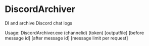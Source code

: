 # DiscordArchiver
Dl and archive Discord chat logs

Usage:
DiscordArchiver.exe (channelid) (token) [outputfile] [before message id] [after message id] [message limit per request]
